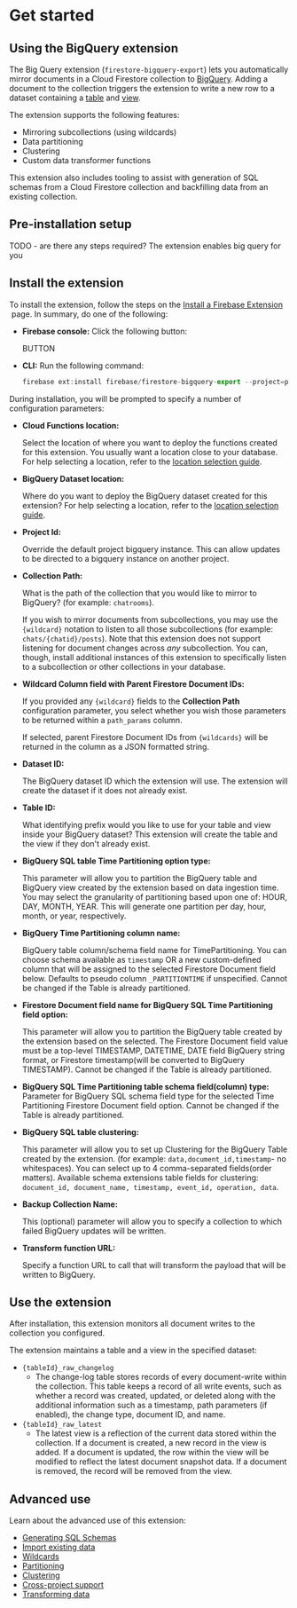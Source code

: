 # Get started

## Using the BigQuery extension

The Big Query extension (`firestore-bigquery-export`) lets you automatically mirror documents in a Cloud Firestore collection to [BigQuery](https://cloud.google.com/bigquery). Adding a document to the collection triggers the extension to write a new row to a dataset containing a [table](https://cloud.google.com/bigquery/docs/tables-intro) and [view](https://cloud.google.com/bigquery/docs/views-intro).

The extension supports the following features:

- Mirroring subcollections (using wildcards)
- Data partitioning
- Clustering
- Custom data transformer functions

This extension also includes tooling to assist with generation of SQL schemas from a Cloud Firestore collection and backfilling data from an existing collection.

## Pre-installation setup

TODO - are there any steps required? The extension enables big query for you

## Install the extension

To install the extension, follow the steps on the [Install a Firebase Extension](https://firebase.google.com/docs/extensions/install-extensions)
 page. In summary, do one of the following:

- **Firebase console:** Click the following button:

  BUTTON

- **CLI:** Run the following command:

  ```js
  firebase ext:install firebase/firestore-bigquery-export --project=projectId-or-alias
  ```

During installation, you will be prompted to specify a number of configuration parameters:

- **Cloud Functions location:**

  Select the location of where you want to deploy the functions created for this extension. You usually want a location close to your database. For help selecting a location, refer to the [location selection guide](https://firebase.google.com/docs/functions/locations).

- **BigQuery Dataset location:**

  Where do you want to deploy the BigQuery dataset created for this extension? For help selecting a location, refer to the [location selection guide](https://cloud.google.com/bigquery/docs/locations).

- **Project Id:**

  Override the default project bigquery instance. This can allow updates to be directed to a bigquery instance on another project.

- **Collection Path:**

  What is the path of the collection that you would like to mirror to BigQuery? (for example: `chatrooms`).

  If you wish to mirror documents from subcollections, you may use the `{wildcard}` notation to listen to all those subcollections (for example: `chats/{chatid}/posts`). Note that this extension does not support listening for document changes across _any_ subcollection. You can, though, install additional instances of this extension to specifically listen to a subcollection or other collections in your database.

- **Wildcard Column field with Parent Firestore Document IDs:**

  If you provided any `{wildcard}` fields to the **Collection Path** configuration parameter, you select whether you wish those parameters to be returned within a `path_params` column.

  If selected, parent Firestore Document IDs from `{wildcards}` will be returned in the column as a JSON formatted string.

- **Dataset ID:**

  The BigQuery dataset ID which the extension will use. The extension will create the dataset if it does not already exist.

- **Table ID:**

  What identifying prefix would you like to use for your table and view
  inside your BigQuery dataset? This extension will create the table and the
  view if they don't already exist.

- **BigQuery SQL table Time Partitioning option type:**

  This parameter will allow you to partition the BigQuery table and BigQuery view
  created by the extension based on data ingestion time. You may select the granularity of
  partitioning based upon one of: HOUR, DAY, MONTH, YEAR. This will
  generate one partition per day, hour, month, or year, respectively.

- **BigQuery Time Partitioning column name:**

  BigQuery table column/schema field name for TimePartitioning. You can choose schema available as `timestamp` OR a new custom-defined column that will be assigned to the selected Firestore Document field below. Defaults to pseudo column `_PARTITIONTIME` if unspecified. Cannot be changed if the Table is already partitioned.

- **Firestore Document field name for BigQuery SQL Time Partitioning field option:**

  This parameter will allow you to partition the BigQuery table created by the extension based on the selected. The Firestore Document field value must be a top-level TIMESTAMP, DATETIME, DATE field BigQuery string format, or Firestore timestamp(will be converted to BigQuery TIMESTAMP). Cannot be changed if the Table is already partitioned.

- **BigQuery SQL Time Partitioning table schema field(column) type:**
  Parameter for BigQuery SQL schema field type for the selected Time Partitioning Firestore Document field option. Cannot be changed if the Table is already partitioned.
- **BigQuery SQL table clustering:**

  This parameter will allow you to set up Clustering for the BigQuery Table
  created by the extension. (for example: `data,document_id,timestamp`- no whitespaces). You can select up to 4 comma-separated fields(order matters).
  Available schema extensions table fields for clustering: `document_id, document_name, timestamp, event_id, operation, data`.

- **Backup Collection Name:**

  This (optional) parameter will allow you to specify a collection to which failed BigQuery updates will be written.

- **Transform function URL:**

  Specify a function URL to call that will transform the payload that will be written to BigQuery.

## Use the extension

After installation, this extension monitors all document writes to the collection you configured.

The extension maintains a table and a view in the specified dataset:

- `{tableId}_raw_changelog`
  - The change-log table stores records of every document-write within the collection. This table keeps a record of all write events, such as whether a record was created, updated, or deleted along with the additional information such as a timestamp, path parameters (if enabled), the change type, document ID, and name.
- `{tableId}_raw_latest`
  - The latest view is a reflection of the current data stored within the collection. If a document is created, a new record in the view is added. If a document is updated, the row within the view will be modified to reflect the latest document snapshot data. If a document is removed, the record will be removed from the view.

## Advanced use

Learn about the advanced use of this extension:

- [Generating SQL Schemas](https://www.notion.so/Generating-Schemas-2a42ca95fa624215b1cd06d88d71aaa8)
- [Import existing data](https://www.notion.so/Importing-Data-12e450250cde4fbc844e13eafbe32e14)
- [Wildcards](https://www.notion.so/Wildcards-2e43ed6a3e0c45a584a2a49d61f31aec)
- [Partitioning](https://www.notion.so/Partitioning-6aee582404a1475eaed6e40db374e635)
- [Clustering](https://www.notion.so/Clustering-998244364c6a46b5951133af87fd17fd)
- [Cross-project support](https://www.notion.so/Cross-Project-Support-6f160a02142f48bfb120539673b224e0)
- [Transforming data](https://www.notion.so/Transforming-Data-f5a777dae51e457a930d5cd93a04795d)
